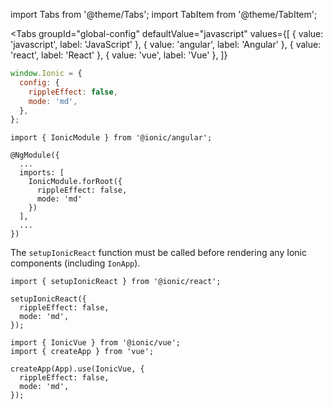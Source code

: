 import Tabs from '@theme/Tabs';
import TabItem from '@theme/TabItem';

<Tabs
groupId="global-config"
defaultValue="javascript"
values={[
{ value: 'javascript', label: 'JavaScript' },
{ value: 'angular', label: 'Angular' },
{ value: 'react', label: 'React' },
{ value: 'vue', label: 'Vue' },
]}

> <TabItem value="javascript">

```javascript title="example.js"
window.Ionic = {
  config: {
    rippleEffect: false,
    mode: 'md',
  },
};
```

</TabItem>
<TabItem value="angular">

```tsx title="app.module.ts"
import { IonicModule } from '@ionic/angular';

@NgModule({
  ...
  imports: [
    IonicModule.forRoot({
      rippleEffect: false,
      mode: 'md'
    })
  ],
  ...
})
```

</TabItem>
<TabItem value="react">

The `setupIonicReact` function must be called before rendering any Ionic components (including `IonApp`).

```tsx title="App.tsx"
import { setupIonicReact } from '@ionic/react';

setupIonicReact({
  rippleEffect: false,
  mode: 'md',
});
```

</TabItem>
<TabItem value="vue">

```tsx title="main.ts"
import { IonicVue } from '@ionic/vue';
import { createApp } from 'vue';

createApp(App).use(IonicVue, {
  rippleEffect: false,
  mode: 'md',
});
```

</TabItem>
</Tabs>
